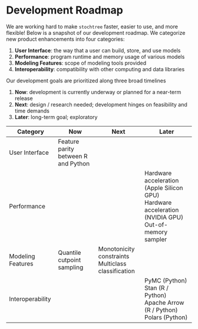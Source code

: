 # Development Roadmap

We are working hard to make `stochtree` faster, easier to use, and more flexible! Below is a snapshot of our development roadmap. We categorize new product enhancements into four categories:

1. **User Interface**: the way that a user can build, store, and use models
2. **Performance**: program runtime and memory usage of various models
3. **Modeling Features**: scope of modeling tools provided
4. **Interoperability**: compatibility with other computing and data libraries

Our development goals are prioritized along three broad timelines

1. **Now**: development is currently underway or planned for a near-term release
2. **Next**: design / research needed; development hinges on feasibility and time demands
3. **Later**: long-term goal; exploratory

| Category | Now | Next | Later |
| --- | --- | --- | --- | 
| User Interface | Feature parity between R and Python | |  |
| Performance |  |  | Hardware acceleration (Apple Silicon GPU)<br>Hardware acceleration (NVIDIA GPU)<br>Out-of-memory sampler |
| Modeling Features | Quantile cutpoint sampling | Monotonicity constraints<br>Multiclass classification | |
| Interoperability | | | PyMC (Python)<br>Stan (R / Python)<br>Apache Arrow (R / Python)<br>Polars (Python) |
